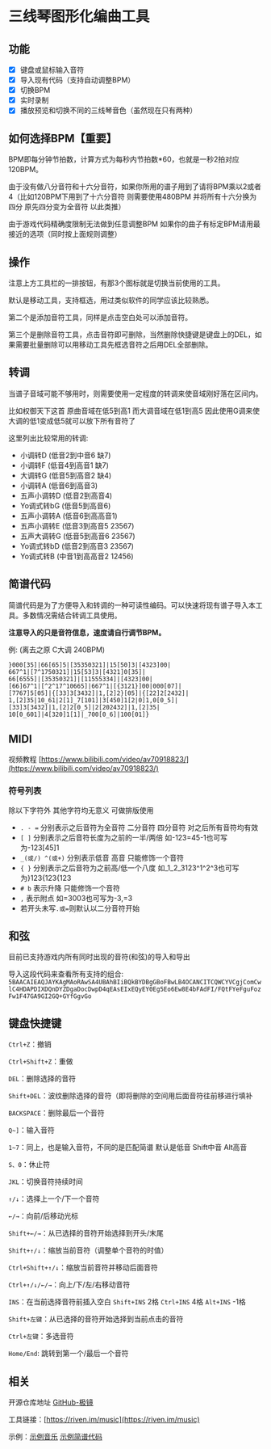 # 三线琴图形化编曲工具

## 功能

- [x] 键盘或鼠标输入音符
- [x] 导入现有代码（支持自动调整BPM）
- [x] 切换BPM
- [x] 实时录制
- [x] 播放预览和切换不同的三线琴音色（虽然现在只有两种）

## 如何选择BPM【重要】

BPM即每分钟节拍数，计算方式为每秒内节拍数*60，也就是一秒2拍对应120BPM。

由于没有做八分音符和十六分音符，如果你所用的谱子用到了请将BPM乘以2或者4（比如120BPM下用到了十六分音符 则需要使用480BPM 并将所有十六分换为四分 原先四分变为全音符 以此类推）

由于游戏代码精确度限制无法做到任意调整BPM 如果你的曲子有标定BPM请用最接近的选项（同时按上面规则调整）

## 操作

注意上方工具栏的一排按钮，有那3个图标就是切换当前使用的工具。

默认是移动工具，支持框选，用过类似软件的同学应该比较熟悉。

第二个是添加音符工具，同样是点击空白处可以添加音符。

第三个是删除音符工具，点击音符即可删除，当然删除快捷键是键盘上的DEL，如果需要批量删除可以用移动工具先框选音符之后用DEL全部删除。

## 转调

当谱子音域可能不够用时，则需要使用一定程度的转调来使音域刚好落在区间内。

比如权御天下这首 原曲音域在低5到高1 而大调音域在低1到高5 因此使用G调来使大调的低1变成低5就可以放下所有音符了

这里列出比较常用的转调:

- 小调转D (低音2到中音6 缺7)
- 小调转F (低音4到高音1 缺7)
- 大调转G (低音5到高音2 缺4)
- 小调转A (低音6到高音3)
- 五声小调转D (低音2到高音4)
- Yo调式转bG (低音5到高音6)
- 五声小调转A (低音6到高高音1)
- 五声小调转E (低音3到高音5 23567)
- 五声大调转G (低音5到高音6 23567)
- Yo调式转bD (低音2到高音3 23567)
- Yo调式转B (中音1到高高音2 12456)

## 简谱代码

简谱代码是为了方便导入和转调的一种可读性编码。可以快速将现有谱子导入本工具。多数情况需结合转调工具使用。

**注意导入的只是音符信息，速度请自行调节BPM。**

例: (离去之原 C大调 240BPM)
```
}000[35]|66[65]5|[35350321]|15[50]3|[4323]00|
667^1|[7^1750321]|15[53]3|[4321]0[35]|
66[6555]|[35350321]|[11555334]|[4323]00|
[66]67^1|[^2^17^10665]|667^1|[{3121}]00|000[07]|
[7767]5[05]|{[33]3[3432]|1,[2]2}[05]|{[22]2[2432]|
1,[2]35|10_61|2[1]_7[101]|3[450]1[2|0]1,0[0_5]|
[33]3[3432]|1,[2]2[0_5]|2[202432]|1,[2]35|
10[0_601]|4[320]1[1]|_700[0_6]|100[01]}
```

## MIDI

视频教程 [https://www.bilibili.com/video/av70918823/](https://www.bilibili.com/video/av70918823/)

### 符号列表

除以下字符外 其他字符均无意义 可做排版使用

- `. - =` 分别表示之后音符为全音符 二分音符 四分音符 对之后所有音符均有效
- `[ ]` 分别表示之后音符长度为之前的一半/两倍 如-123=45-1也可写为-123[45]1
- `_(或/) ^(或+)` 分别表示低音 高音 只能修饰一个音符
- `{ }` 分别表示之后音符为之前高/低一个八度 如_1_2_3123^1^2^3也可写为}123{123{123
- `# b` 表示升降 只能修饰一个音符
- `,` 表示附点 如=3003也可写为-3,=3
- 若开头未写`.或=`则默认以二分音符开始

## 和弦

目前已支持游戏内所有同时出现的音符(和弦)的导入和导出

导入这段代码来查看所有支持的组合: `5BAACAIEAQJAYKAgMAoRAwSA4UBAhBIiBQkBYDBgGBoFBwLB4OCANCITCQWCYVCgjComCwlC4HDAPDIXDQnDYZDgaDocDwpD4qEAsEIxEQyEY0Eg5Eo6Ew8E4bFAdFI/FQtFYeFguFozFw1F47GA9GI2GQ+GYfGgvGo`

## 键盘快捷键

`Ctrl+Z`：撤销

`Ctrl+Shift+Z`：重做

`DEL`：删除选择的音符

`Shift+DEL`：波纹删除选择的音符（即将删除的空间用后面音符往前移进行填补

`BACKSPACE`：删除最后一个音符

`Q~]`：输入音符

`1~7`：同上，也是输入音符，不同的是匹配简谱 默认是低音 Shift中音 Alt高音

`S、0`：休止符

`JKL`：切换音符持续时间

`↑/↓`：选择上一个/下一个音符

`←/→`：向前/后移动光标

`Shift+←/→`：从已选择的音符开始选择到开头/末尾

`Shift+↑/↓`：缩放当前音符（调整单个音符的时值）

`Ctrl+Shift+↑/↓`：缩放当前音符并移动后面音符

`Ctrl+↑/↓/←/→`：向上/下/左/右移动音符

`INS`：在当前选择音符前插入空白 `Shift+INS` 2格 `Ctrl+INS` 4格 `Alt+INS` -1格

`Shift+左键`：从已选择的音符开始选择到当前点击的音符

`Ctrl+左键`：多选音符

`Home/End`: 跳转到第一个/最后一个音符

## 相关

开源仓库地址 [GitHub-极镜](https://github.com/pa001024/riven-mirror)

工具链接：[https://riven.im/music](https://riven.im/music)

示例：[示例音乐](https://warframe.huijiwiki.com/p/31525) [示例简谱代码](https://github.com/pa001024/riven-mirror/blob/dev/src/views/music/song.txt)
